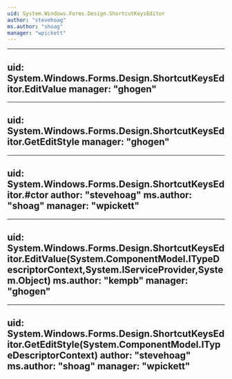 ```yaml
---
uid: System.Windows.Forms.Design.ShortcutKeysEditor
author: "stevehoag"
ms.author: "shoag"
manager: "wpickett"
---
```


---
uid: System.Windows.Forms.Design.ShortcutKeysEditor.EditValue
manager: "ghogen"
---

---
uid: System.Windows.Forms.Design.ShortcutKeysEditor.GetEditStyle
manager: "ghogen"
---

---
uid: System.Windows.Forms.Design.ShortcutKeysEditor.#ctor
author: "stevehoag"
ms.author: "shoag"
manager: "wpickett"
---

---
uid: System.Windows.Forms.Design.ShortcutKeysEditor.EditValue(System.ComponentModel.ITypeDescriptorContext,System.IServiceProvider,System.Object)
ms.author: "kempb"
manager: "ghogen"
---

---
uid: System.Windows.Forms.Design.ShortcutKeysEditor.GetEditStyle(System.ComponentModel.ITypeDescriptorContext)
author: "stevehoag"
ms.author: "shoag"
manager: "wpickett"
---
